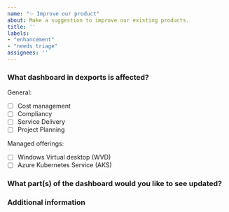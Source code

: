 ```yaml
---
name: "✨ Improve our product"
about: Make a suggestion to improve our existing products.
title: ''
labels:
- "enhancement"
- "needs triage"
assignees: ''
---
```


<!--
For questions, ask in Discussions: https://github.com/dexmach/dexports/discussions

Before you file an issue read the:
- Code of Conduct: https://github.com/dexmach/dexports/blob/main/CODE_OF_CONDUCT.md


Check to make sure someone hasn't already opened a similar feature: https://github.com/dexmach/dexports/issues
-->

### What dashboard in dexports is affected?

<!-- Please select the dashboard impacted -->

General:

- [ ] Cost management
- [ ] Compliancy
- [ ] Service Delivery
- [ ] Project Planning

Managed offerings:

- [ ] Windows Virtual desktop (WVD)
- [ ] Azure Kubernetes Service (AKS)

### What part(s) of the dashboard would you like to see updated?

<!-- Give as much detail as you can to help us understand the change you want to see. Why should the docs be changed? What use cases does it support? What is the expected outcome? -->

### Additional information

<!-- Add any other context or screenshots about the feature request here. -->